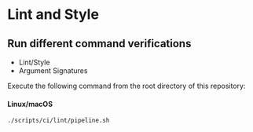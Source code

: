 # Lint and Style

## Run different command verifications

- Lint/Style
- Argument Signatures

Execute the following command from the root directory of this repository:

#### Linux/macOS

```bash
./scripts/ci/lint/pipeline.sh
```

